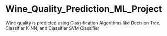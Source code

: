 # Wine_Quality_Prediction_ML_Project
Wine quality is predicted using Classification Algorithms like Decision Tree, Classifier K-NN, and Classifier SVM Classifier
